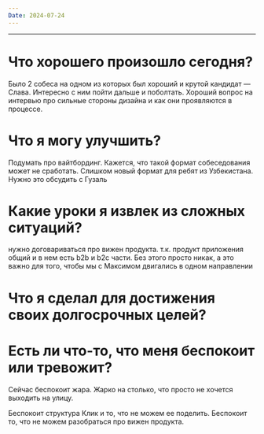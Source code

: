 ```yaml
---
Date: 2024-07-24
---
```

---
# Что хорошего произошло сегодня?
Было 2 собеса на одном из которых был хороший и крутой кандидат — Слава. Интересно с ним пойти дальше и поболтать. 
Хороший вопрос на интервью про сильные стороны дизайна и как они проявляются в процессе. 


# Что я могу улучшить?
Подумать про вайтбординг. Кажется, что такой формат собеседования может не сработать. Слишком новый формат для ребят из Узбекистана.
Нужно это обсудить с Гузаль


# Какие уроки я извлек из сложных ситуаций?
нужно договариваться про вижен продукта. т.к. продукт приложения общий и в нем есть b2b и b2c части. Без этого просто никак, а это важно для того, чтобы мы с Максимом двигались в одном направлении


# Что я сделал для достижения своих долгосрочных целей?



# Есть ли что-то, что меня беспокоит или тревожит?
Сейчас беспокоит жара. Жарко на столько, что просто не хочется выходить на улицу. 

Беспокоит структура Клик и то, что не можем ее поделить. 
Беспокоит то, что не можем разобраться про вижен продукта. 




